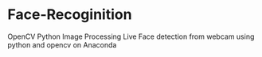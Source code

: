 # Face-Recoginition
OpenCV Python  Image Processing
Live Face detection from webcam using python and opencv on Anaconda
